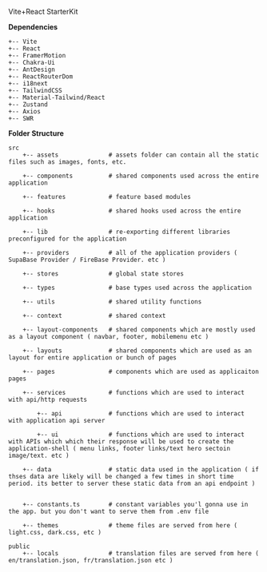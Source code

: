 Vite+React StarterKit

**Dependencies**

    +-- Vite
    +-- React
    +-- FramerMotion
    +-- Chakra-Ui
    +-- AntDesign
    +-- ReactRouterDom
    +-- i18next
    +-- TailwindCSS
    +-- Material-Tailwind/React
    +-- Zustand
    +-- Axios
    +-- SWR





**Folder Structure**

    src
        +-- assets              # assets folder can contain all the static files such as images, fonts, etc.

        +-- components          # shared components used across the entire application

        +-- features            # feature based modules

        +-- hooks               # shared hooks used across the entire application

        +-- lib                 # re-exporting different libraries preconfigured for the application

        +-- providers           # all of the application providers ( SupaBase Provider / FireBase Provider. etc )

        +-- stores              # global state stores

        +-- types               # base types used across the application

        +-- utils               # shared utility functions

        +-- context             # shared context

        +-- layout-components   # shared components which are mostly used as a layout component ( navbar, footer, mobilemenu etc )

        +-- layouts             # shared components which are used as an layout for entire application or bunch of pages

        +-- pages               # components which are used as applicaiton pages

        +-- services            # functions which are used to interact with api/http requests

            +-- api             # functions which are used to interact with application api server

            +-- ui              # functions which are used to interact with APIs which which their response will be used to create the application-shell ( menu links, footer links/text hero sectoin image/text. etc )

        +-- data                # static data used in the application ( if thses data are likely will be changed a few times in short time period. its better to server these static data from an api endpoint )


        +-- constants.ts        # constant variables you'l gonna use in the app. but you don't want to serve them from .env file

        +-- themes              # theme files are served from here ( light.css, dark.css, etc )

    public
        +-- locals              # translation files are served from here ( en/translation.json, fr/translation.json etc )